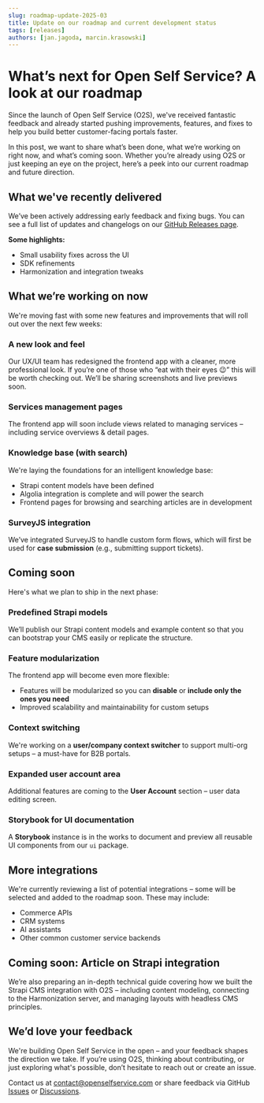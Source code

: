```yaml
---
slug: roadmap-update-2025-03
title: Update on our roadmap and current development status
tags: [releases]
authors: [jan.jagoda, marcin.krasowski]
---
```


# What’s next for Open Self Service? A look at our roadmap

Since the launch of Open Self Service (O2S), we've received fantastic feedback and already started pushing improvements, features, and fixes to help you build better customer-facing portals faster.

<!--truncate-->

In this post, we want to share what’s been done, what we’re working on right now, and what’s coming soon. Whether you’re already using O2S or just keeping an eye on the project, here’s a peek into our current roadmap and future direction.

## What we've recently delivered

We’ve been actively addressing early feedback and fixing bugs. You can see a full list of updates and changelogs on our [GitHub Releases page](https://github.com/o2sdev/openselfservice/releases).

**Some highlights:**
- Small usability fixes across the UI
- SDK refinements
- Harmonization and integration tweaks

## What we’re working on now

We're moving fast with some new features and improvements that will roll out over the next few weeks:

### A new look and feel

Our UX/UI team has redesigned the frontend app with a cleaner, more professional look. If you’re one of those who “eat with their eyes 😉” this will be worth checking out. We’ll be sharing screenshots and live previews soon.

### Services management pages

The frontend app will soon include views related to managing services – including service overviews & detail pages.

### Knowledge base (with search)

We're laying the foundations for an intelligent knowledge base:

- Strapi content models have been defined
- Algolia integration is complete and will power the search
- Frontend pages for browsing and searching articles are in development

### SurveyJS integration

We’ve integrated SurveyJS to handle custom form flows, which will first be used for **case submission** (e.g., submitting support tickets).


## Coming soon

Here's what we plan to ship in the next phase:

### Predefined Strapi models

We’ll publish our Strapi content models and example content so that you can bootstrap your CMS easily or replicate the structure.

### Feature modularization

The frontend app will become even more flexible:

- Features will be modularized so you can **disable** or **include only the ones you need**
- Improved scalability and maintainability for custom setups

### Context switching

We're working on a **user/company context switcher** to support multi-org setups – a must-have for B2B portals.

### Expanded user account area

Additional features are coming to the **User Account** section – user data editing screen.

### Storybook for UI documentation

A **Storybook** instance is in the works to document and preview all reusable UI components from our `ui` package.

## More integrations

We're currently reviewing a list of potential integrations – some will be selected and added to the roadmap soon. These may include:

- Commerce APIs
- CRM systems
- AI assistants
- Other common customer service backends

## Coming soon: Article on Strapi integration

We’re also preparing an in-depth technical guide covering how we built the Strapi CMS integration with O2S – including content modeling, connecting to the Harmonization server, and managing layouts with headless CMS principles.

## We’d love your feedback

We're building Open Self Service in the open – and your feedback shapes the direction we take. If you’re using O2S, thinking about contributing, or just exploring what's possible, don’t hesitate to reach out or create an issue.

Contact us at [contact@openselfservice.com](mailto:contact@openselfservice.com)
or share feedback via GitHub [Issues](https://github.com/o2sdev/openselfservice/issues) or [Discussions](https://github.com/o2sdev/openselfservice/discussions).
